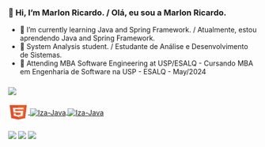 ### 👋 Hi, I’m Marlon Ricardo. / Olá, eu sou a Marlon Ricardo.

- 🌱 I’m currently learning Java and Spring Framework. / Atualmente, estou aprendendo Java and Spring Framework.
- 📖 System Analysis student. / Estudante de Análise e Desenvolvimento de Sistemas. 
- 📖 Attending MBA Software Engineering at USP/ESALQ - Cursando MBA em Engenharia de Software na USP - ESALQ - May/2024

###

<div>
  <a href="https://github.com/marlonricardo">
  <img height="180em" src="https://github-readme-stats.vercel.app/api/top-langs/?username=marlonricardo&layout=compact&langs_count=7&theme=dracula"/>
</div>
  
  
<div style="display: inline_block"><br>
  <img align="center" alt="Iza-HTML" height="30" width="40" src="https://raw.githubusercontent.com/devicons/devicon/master/icons/html5/html5-original.svg">
  <img align="center" alt="Iza-Java" height="30" width="40" src="https://cdn.jsdelivr.net/gh/devicons/devicon/icons/java/java-original.svg" />
  <img align="center" alt="Iza-Java" height="30" width="40" src="https://cdn.jsdelivr.net/gh/devicons/devicon/icons/spring/spring-original.svg" />        
          
          
</div>
  
###
  
<div> 
  <a href="https://www.linkedin.com/in/marlonmro/" target="_blank"><img src="https://img.shields.io/badge/-LinkedIn-%230077B5?style=for-the-badge&logo=linkedin&logoColor=white" target="_blank"></a> 
  <a href = "mailto:mroparaty@gmail.com"><img src="https://img.shields.io/badge/-Gmail-%23333?style=for-the-badge&logo=gmail&logoColor=white" target="_blank"></a>
  <a href="https://instagram.com/ricardmarlon" target="_blank"><img src="https://img.shields.io/badge/-Instagram-%23E4405F?style=for-the-badge&logo=instagram&logoColor=white" target="_blank"></a>

